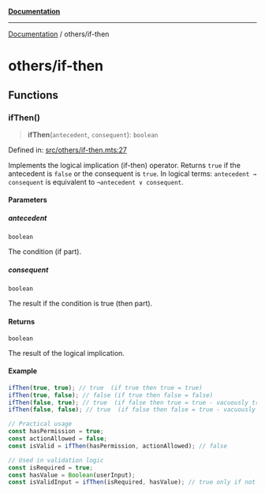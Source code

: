 [**Documentation**](../README.md)

---

[Documentation](../README.md) / others/if-then

# others/if-then

## Functions

### ifThen()

> **ifThen**(`antecedent`, `consequent`): `boolean`

Defined in: [src/others/if-then.mts:27](https://github.com/noshiro-pf/ts-verified/blob/main/src/others/if-then.mts#L27)

Implements the logical implication (if-then) operator.
Returns `true` if the antecedent is `false` or the consequent is `true`.
In logical terms: `antecedent → consequent` is equivalent to `¬antecedent ∨ consequent`.

#### Parameters

##### antecedent

`boolean`

The condition (if part).

##### consequent

`boolean`

The result if the condition is true (then part).

#### Returns

`boolean`

The result of the logical implication.

#### Example

```typescript
ifThen(true, true); // true  (if true then true = true)
ifThen(true, false); // false (if true then false = false)
ifThen(false, true); // true  (if false then true = true - vacuously true)
ifThen(false, false); // true  (if false then false = true - vacuously true)

// Practical usage
const hasPermission = true;
const actionAllowed = false;
const isValid = ifThen(hasPermission, actionAllowed); // false

// Used in validation logic
const isRequired = true;
const hasValue = Boolean(userInput);
const isValidInput = ifThen(isRequired, hasValue); // true only if not required OR has value
```
